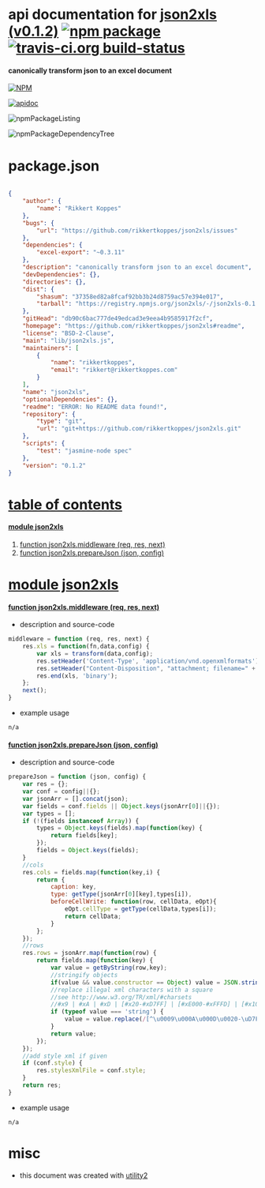 # api documentation for  [json2xls (v0.1.2)](https://github.com/rikkertkoppes/json2xls#readme)  [![npm package](https://img.shields.io/npm/v/npmdoc-json2xls.svg?style=flat-square)](https://www.npmjs.org/package/npmdoc-json2xls) [![travis-ci.org build-status](https://api.travis-ci.org/npmdoc/node-npmdoc-json2xls.svg)](https://travis-ci.org/npmdoc/node-npmdoc-json2xls)
#### canonically transform json to an excel document

[![NPM](https://nodei.co/npm/json2xls.png?downloads=true)](https://www.npmjs.com/package/json2xls)

[![apidoc](https://npmdoc.github.io/node-npmdoc-json2xls/build/screenCapture.buildNpmdoc.browser._2Fhome_2Ftravis_2Fbuild_2Fnpmdoc_2Fnode-npmdoc-json2xls_2Ftmp_2Fbuild_2Fapidoc.html.png)](https://npmdoc.github.io/node-npmdoc-json2xls/build/apidoc.html)

![npmPackageListing](https://npmdoc.github.io/node-npmdoc-json2xls/build/screenCapture.npmPackageListing.svg)

![npmPackageDependencyTree](https://npmdoc.github.io/node-npmdoc-json2xls/build/screenCapture.npmPackageDependencyTree.svg)



# package.json

```json

{
    "author": {
        "name": "Rikkert Koppes"
    },
    "bugs": {
        "url": "https://github.com/rikkertkoppes/json2xls/issues"
    },
    "dependencies": {
        "excel-export": "~0.3.11"
    },
    "description": "canonically transform json to an excel document",
    "devDependencies": {},
    "directories": {},
    "dist": {
        "shasum": "37358ed82a8fcaf92bb3b24d8759ac57e394e017",
        "tarball": "https://registry.npmjs.org/json2xls/-/json2xls-0.1.2.tgz"
    },
    "gitHead": "db90c6bac777de49edcad3e9eea4b9585917f2cf",
    "homepage": "https://github.com/rikkertkoppes/json2xls#readme",
    "license": "BSD-2-Clause",
    "main": "lib/json2xls.js",
    "maintainers": [
        {
            "name": "rikkertkoppes",
            "email": "rikkert@rikkertkoppes.com"
        }
    ],
    "name": "json2xls",
    "optionalDependencies": {},
    "readme": "ERROR: No README data found!",
    "repository": {
        "type": "git",
        "url": "git+https://github.com/rikkertkoppes/json2xls.git"
    },
    "scripts": {
        "test": "jasmine-node spec"
    },
    "version": "0.1.2"
}
```



# <a name="apidoc.tableOfContents"></a>[table of contents](#apidoc.tableOfContents)

#### [module json2xls](#apidoc.module.json2xls)
1.  [function <span class="apidocSignatureSpan">json2xls.</span>middleware (req, res, next)](#apidoc.element.json2xls.middleware)
1.  [function <span class="apidocSignatureSpan">json2xls.</span>prepareJson (json, config)](#apidoc.element.json2xls.prepareJson)



# <a name="apidoc.module.json2xls"></a>[module json2xls](#apidoc.module.json2xls)

#### <a name="apidoc.element.json2xls.middleware"></a>[function <span class="apidocSignatureSpan">json2xls.</span>middleware (req, res, next)](#apidoc.element.json2xls.middleware)
- description and source-code
```javascript
middleware = function (req, res, next) {
    res.xls = function(fn,data,config) {
        var xls = transform(data,config);
        res.setHeader('Content-Type', 'application/vnd.openxmlformats');
        res.setHeader("Content-Disposition", "attachment; filename=" + fn);
        res.end(xls, 'binary');
    };
    next();
}
```
- example usage
```shell
n/a
```

#### <a name="apidoc.element.json2xls.prepareJson"></a>[function <span class="apidocSignatureSpan">json2xls.</span>prepareJson (json, config)](#apidoc.element.json2xls.prepareJson)
- description and source-code
```javascript
prepareJson = function (json, config) {
    var res = {};
    var conf = config||{};
    var jsonArr = [].concat(json);
    var fields = conf.fields || Object.keys(jsonArr[0]||{});
    var types = [];
    if (!(fields instanceof Array)) {
        types = Object.keys(fields).map(function(key) {
            return fields[key];
        });
        fields = Object.keys(fields);
    }
    //cols
    res.cols = fields.map(function(key,i) {
        return {
            caption: key,
            type: getType(jsonArr[0][key],types[i]),
            beforeCellWrite: function(row, cellData, eOpt){
                eOpt.cellType = getType(cellData,types[i]);
                return cellData;
            }
        };
    });
    //rows
    res.rows = jsonArr.map(function(row) {
        return fields.map(function(key) {
            var value = getByString(row,key);
            //stringify objects
            if(value && value.constructor == Object) value = JSON.stringify(value);
            //replace illegal xml characters with a square
            //see http://www.w3.org/TR/xml/#charsets
            //#x9 | #xA | #xD | [#x20-#xD7FF] | [#xE000-#xFFFD] | [#x10000-#x10FFFF]
            if (typeof value === 'string') {
                value = value.replace(/[^\u0009\u000A\u000D\u0020-\uD7FF\uE000-\uFFFD\u10000-\u10FFFF]/g,'');
            }
            return value;
        });
    });
    //add style xml if given
    if (conf.style) {
        res.stylesXmlFile = conf.style;
    }
    return res;
}
```
- example usage
```shell
n/a
```



# misc
- this document was created with [utility2](https://github.com/kaizhu256/node-utility2)
